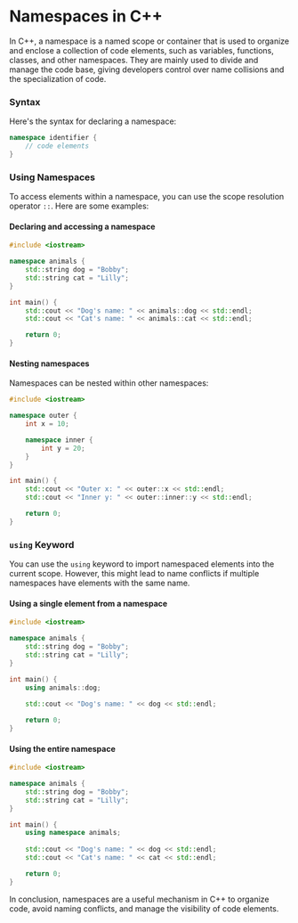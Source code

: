# Namespaces in C++

In C++, a namespace is a named scope or container that is used to organize and enclose a collection of code elements, such as variables, functions, classes, and other namespaces. They are mainly used to divide and manage the code base, giving developers control over name collisions and the specialization of code.

### Syntax

Here's the syntax for declaring a namespace:

```cpp
namespace identifier {
    // code elements
}
```

### Using Namespaces

To access elements within a namespace, you can use the scope resolution operator `::`. Here are some examples:

#### Declaring and accessing a namespace

```cpp
#include <iostream>

namespace animals {
    std::string dog = "Bobby";
    std::string cat = "Lilly";
}

int main() {
    std::cout << "Dog's name: " << animals::dog << std::endl;
    std::cout << "Cat's name: " << animals::cat << std::endl;

    return 0;
}
```

#### Nesting namespaces

Namespaces can be nested within other namespaces:

```cpp
#include <iostream>

namespace outer {
    int x = 10;

    namespace inner {
        int y = 20;
    }
}

int main() {
    std::cout << "Outer x: " << outer::x << std::endl;
    std::cout << "Inner y: " << outer::inner::y << std::endl;

    return 0;
}
```

### `using` Keyword

You can use the `using` keyword to import namespaced elements into the current scope. However, this might lead to name conflicts if multiple namespaces have elements with the same name.

#### Using a single element from a namespace

```cpp
#include <iostream>

namespace animals {
    std::string dog = "Bobby";
    std::string cat = "Lilly";
}

int main() {
    using animals::dog;
    
    std::cout << "Dog's name: " << dog << std::endl;

    return 0;
}
```

#### Using the entire namespace

```cpp
#include <iostream>

namespace animals {
    std::string dog = "Bobby";
    std::string cat = "Lilly";
}

int main() {
    using namespace animals;
    
    std::cout << "Dog's name: " << dog << std::endl;
    std::cout << "Cat's name: " << cat << std::endl;

    return 0;
}
```

In conclusion, namespaces are a useful mechanism in C++ to organize code, avoid naming conflicts, and manage the visibility of code elements.